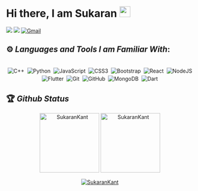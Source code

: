 

<h1>Hi there, I am Sukaran <img src="https://github.com/TheDudeThatCode/TheDudeThatCode/blob/master/Assets/Hi.gif"width="29"> </h1>



[<img src="https://img.shields.io/badge/linkedin-%230077B5.svg?&style=for-the-badge&logo=linkedin&logoColor=white">](https://www.linkedin.com/in/sukarankant765/)
[<img src="https://img.shields.io/badge/twitter-white.svg?&style=for-the-badge&logo=twitter&logoColor=%3A2F2F">](https://twitter.com/sukaran_kant)
[<img alt="Gmail" src="https://img.shields.io/badge/Gmail-D14836?style=for-the-badge&logo=gmail&logoColor=white" />](mailto:sukarankant765@gmail.com)


## ⚙️ *Languages and Tools I am Familiar With*:

<p align="center">
<br/>
<img alt="C++" src="https://img.shields.io/badge/c++%20-%2300599C.svg?&style=for-the-badge&logo=c%2B%2B&ogoColor=white" style="margin:2px;"/>
<img alt="Python" src="https://img.shields.io/badge/python%20-%2314354C.svg?&style=for-the-badge&logo=python&logoColor=white" style="margin:2px;"/>
<img alt="JavaScript" src="https://img.shields.io/badge/javascript%20-%23323330.svg?&style=for-the-badge&logo=javascript&logoColor=%23F7DF1E" style="margin:2px;"/>
<img alt="CSS3" src="https://img.shields.io/badge/css3%20-%231572B6.svg?&style=for-the-badge&logo=css3&logoColor=white" style="margin:2px;"/>
<img alt="Bootstrap" src="https://img.shields.io/badge/bootstrap%20-%23563D7C.svg?&style=for-the-badge&logo=bootstrap&logoColor=white" style="margin:2px;"/>
<img alt="React" src="https://img.shields.io/badge/react%20-%2320232a.svg?&style=for-the-badge&logo=react&logoColor=%2361DAFB" style="margin:2px;"/>
<img alt="NodeJS" src="https://img.shields.io/badge/node.js%20-%2343853D.svg?&style=for-the-badge&logo=node.js&logoColor=white" style="margin:2px;"/>
<img alt="Flutter" src="https://img.shields.io/badge/flutter%20-%2314354C.svg?&style=for-the-badge&logo=flutter&ogoColor=%23F7DF1E" style="margin:2px;"/>
<img alt="Git" src="https://img.shields.io/badge/git%20-%23F05033.svg?&style=for-the-badge&logo=git&logoColor=white" style="margin:2px;"/>
<img alt="GitHub" src="https://img.shields.io/badge/github%20-%23121011.svg?&style=for-the-badge&logo=github&logoColor=white" style="margin:2px;"/>
<img alt="MongoDB" src ="https://img.shields.io/badge/MongoDB-%234ea94b.svg?&style=for-the-badge&logo=mongodb&logoColor=white" style="margin:2px;"/>
<img alt="Dart" src ="https://img.shields.io/badge/Dart-%23563D7C.svg?&style=for-the-badge&logo=dart&logoColor=white" style="margin:2px;"/>
<br/>
</p>

## 🏆 *Github Status*

<p align="center" >
  <img row=1 column=1 height=160 src="https://github-readme-stats.vercel.app/api/top-langs?username=SukaranKant&show_icons=true&locale=en&layout=compact&theme=monokai" alt="SukaranKant" />
  <img row=1 column=2 height=160 src="https://github-readme-stats.vercel.app/api?username=SukaranKant&show_icons=true&locale=en&theme=monokai" alt="SukaranKant" />
</p>

<p align="center"> <a href="https://github.com/ryo-ma/github-profile-trophy"><img src="https://github-profile-trophy.vercel.app/?username=SukaranKant&row=1&column=8&no-frame=true&theme=monokai" alt="SukaranKant" /></a> </p>
